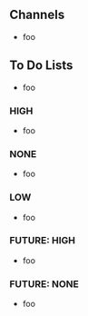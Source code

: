 

## Channels

* foo

## To Do Lists

* foo

### HIGH

* foo

### NONE

* foo

### LOW

* foo

### FUTURE: HIGH

* foo

### FUTURE: NONE

* foo